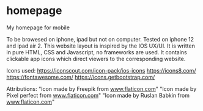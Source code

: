 # homepage
My homepage for mobile

To be browesed on iphone, ipad but not on computer. Tested on iphone 12 and ipad air 2. This website layout is inspired by the IOS UX/UI. It is written in pure HTML, CSS and Javascript, no frameworks are used. It contains clickable app icons which direct viewers to the corresponding website. 

Icons used:
https://iconscout.com/icon-pack/ios-icons
https://icons8.com/
https://fontawesome.com/
https://icons.getbootstrap.com/

Attributions:
"Icon made by Freepik from www.flaticon.com"
"Icon made by Pixel perfect from www.flaticon.com"
"Icon made by Ruslan Babkin from www.flaticon.com"
